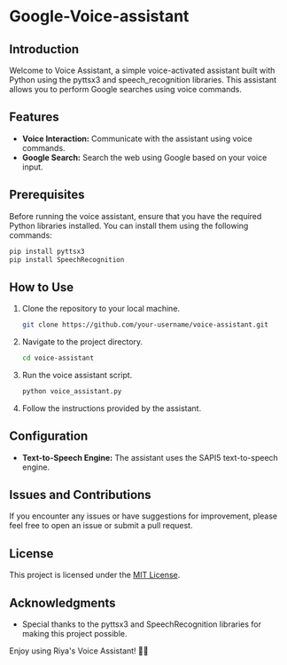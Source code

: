 # Google-Voice-assistant

## Introduction
Welcome to Voice Assistant, a simple voice-activated assistant built with Python using the pyttsx3 and speech_recognition libraries. This assistant allows you to perform Google searches using voice commands.

## Features
- **Voice Interaction:** Communicate with the assistant using voice commands.
- **Google Search:** Search the web using Google based on your voice input.

## Prerequisites
Before running the voice assistant, ensure that you have the required Python libraries installed. You can install them using the following commands:
```bash
pip install pyttsx3
pip install SpeechRecognition
```

## How to Use
1. Clone the repository to your local machine.
   ```bash
   git clone https://github.com/your-username/voice-assistant.git
   ```

2. Navigate to the project directory.
   ```bash
   cd voice-assistant
   ```

3. Run the voice assistant script.
   ```bash
   python voice_assistant.py
   ```

4. Follow the instructions provided by the assistant.

## Configuration
- **Text-to-Speech Engine:** The assistant uses the SAPI5 text-to-speech engine. 

## Issues and Contributions
If you encounter any issues or have suggestions for improvement, please feel free to open an issue or submit a pull request.

## License
This project is licensed under the [MIT License](LICENSE).

## Acknowledgments
- Special thanks to the pyttsx3 and SpeechRecognition libraries for making this project possible.

Enjoy using Riya's Voice Assistant! 🎤🤖
```
